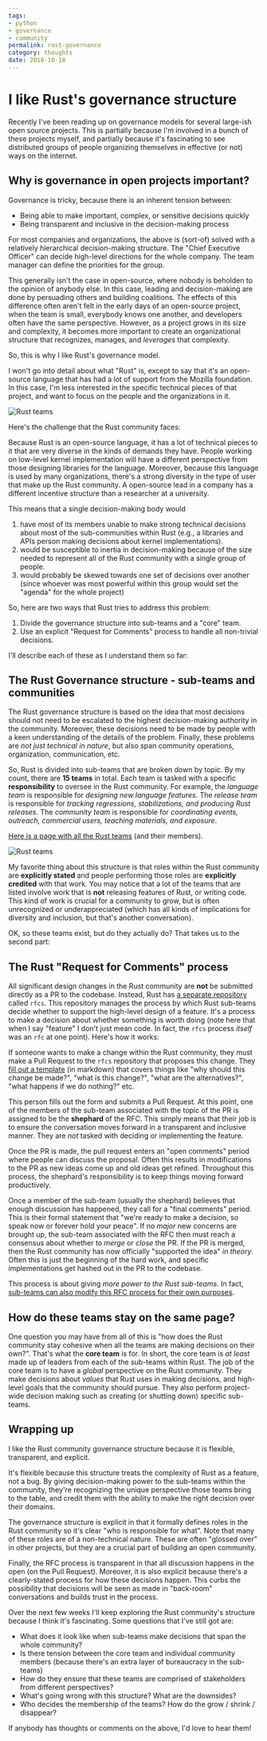 ```yaml
---
tags:
- python
- governance
- community
permalink: rust-governance
category: thoughts
date: 2018-10-18
---
```


# I like Rust's governance structure

Recently I've been reading up on governance models for several large-ish open
source projects. This is partially because I'm involved in a bunch of
these projects myself, and partially because it's fascinating to see distributed groups
of people organizing themselves in effective (or not) ways on the internet.

## Why is governance in open projects important?

Governance is tricky, because there is an inherent tension between:

* Being able to make important, complex, or sensitive decisions quickly
* Being transparent and inclusive in the decision-making process

For most companies and organizations, the above is (sort-of) solved with a relatively
hierarchical decision-making structure. The "Chief Executive Officer" can
decide high-level directions for the whole company. The team manager can
define the priorities for the group.

This generally isn't the case in open-source, where nobody is beholden to the
opinion of anybody else. In this case, leading and decision-making are done
by persuading others and building coalitions. The effects of this difference often
aren't felt in the early days of an open-source project, when the team is
small, everybody knows one another, and developers often have the same perspective.
However, as a project grows in its size and complexity, it becomes more important
to create an organizational structure that recognizes, manages, and *leverages* that complexity.

So, this is why I like Rust's governance model.

I won't go into detail about what "Rust" is, except to say that it's an open-source
language that has had a lot of support from the Mozilla foundation. In this case,
I'm less interested in the specific technical pieces of that project, and want
to focus on the people and the organizations in it.

![Rust teams](../../images/2018/2018-10-19-rust_logo.png)


Here's the challenge that the Rust community faces:

Because Rust is an open-source language, it has a lot of technical pieces to it that
are very diverse in the kinds of demands they have. People working on low-level kernel
implementation will have a different perspective from those designing libraries for
the language. Moreover, because this language is used by many organizations, there's
a strong diversity in the type of user that make up the Rust community. A open-source
lead in a company has a different incentive structure than a researcher at a university.

This means that a single decision-making body would

1. have most of its members unable
to make strong technical decisions about most of the sub-communities within Rust (e.g.,
a libraries and APIs person making decisions about kernel implementations).
2. would be susceptible to inertia in decision-making because of the size needed to represent
all of the Rust community with a single group of people.
3. would probably be skewed towards one set of decisions over another (since whoever was
   most powerful within this group would set the "agenda" for the whole project)

So, here are two ways that Rust tries to address this problem:

1. Divide the governance structure into sub-teams and a "core" team.
2. Use an explicit "Request for Comments" process to handle all non-trivial decisions.

I'll describe each of these as I understand them so far:

## The Rust Governance structure - sub-teams and communities

The Rust governance structure is based on the idea that most decisions should
not need to be escalated to the highest decision-making authority in the community.
Moreover, these decisions need to be made by people with a keen understanding of the
details of the problem. Finally, these problems are *not just technical in nature*, but
also span community operations, organization, communication, etc.

So, Rust is divided into sub-teams that are broken down by topic. By my count, there are
**15 teams** in total. Each team is tasked with a specific **responsibility** to
oversee in the Rust community. For example, the *language team* is responsible for
*designing new language features*. The *release team* is responsible for
*tracking regressions, stabilizations, and producing Rust releases*. The *community team*
is responsible for *coordinating events, outreach, commercial users, teaching materials, and exposure*.

[Here is a page with all the Rust teams](https://www.rust-lang.org/en-US/team.html) (and their
members).

![Rust teams](../../images/2018/2018-10-19-rust_teams.png)

My favorite thing about this structure is that roles within the Rust community are
**explicitly stated** and people performing those roles are **explicitly credited** with
that work. You may notice that a lot of the teams that are listed involve work that is
**not** releasing features of Rust, or writing code. This kind of work is crucial for a
community to grow, but is often unrecognized or underappreciated (which has all kinds of
implications for diversity and inclusion, but that's another conversation).

OK, so these teams exist, but do they actually do? That takes us to the second part:

## The Rust "Request for Comments" process

All significant design changes in the Rust community are **not** be submitted directly
as a PR to the codebase. Instead, Rust has [a separate repository](https://github.com/rust-lang/rfcs) called `rfcs`. This
repository manages the process by which Rust sub-teams decide whether to support the high-level
design of a feature. It's a process to make a decision about whether something is worth doing (note here that
when I say "feature" I don't just mean code. In fact, the `rfcs` process *itself* was
an `rfc` at one point). Here's how it works:

If someone wants to make a change within the Rust community, they must make a Pull Request
to the `rfcs` repository that proposes this change. They [fill out a template](https://github.com/rust-lang/rfcs/blob/master/0000-template.md) (in markdown)
that covers things like "why should this change be made?", "what is this change?", "what
are the alternatives?", "what happens if we do nothing?" etc.

This person fills out the form and submits a Pull Request. At this point, one of the members
of the sub-team associated with the topic of the PR is assigned to be the **shephard** of the RFC.
This simply means that their job is to ensure the conversation moves forward in a
transparent and inclusive manner. They are *not* tasked with deciding or implementing the feature.

Once the PR is made, the pull request enters an "open comments" period where people can
discuss the proposal. Often this results in modifications to the PR as new ideas come up
and old ideas get refined. Throughout this process, the shephard's responsibility is to keep
things moving forward productively.

Once a member of the sub-team (usually the shephard) believes that enough discussion has
happened, they call for a "final comments"
period. This is their formal statement that "we're ready to make a decision, so speak now or
forever hold your peace". If no *major* new concerns are brought up, the sub-team associated
with the RFC then must reach a consensus about whether to *merge* or *close* the PR. If the
PR is merged, then the Rust community has now officially "supported the idea" *in theory*. Often
this is just the beginning of the hard work, and specific implementations get hashed out in the
PR to the codebase.

This process is about giving *more power to the Rust sub-teams*. In fact,
[sub-teams can also modify this RFC process for their own purposes](https://github.com/rust-lang/rfcs#sub-team-specific-guidelines).

## How do these teams stay on the same page?

One question you may have from all of this is "how does the Rust community stay cohesive
when all the teams are making decisions on their own?". That's what the **core team** is
for. In short, the core team is *at least* made up of leaders from each of the sub-teams
within Rust. The job of the core team is to have a *global* perspective on the Rust
community. They make decisions about *values* that Rust uses in making decisions, and high-level goals that the community should pursue. They also perform project-wide decision making such
as creating (or shutting down) specific sub-teams.

## Wrapping up

I like the Rust community governance structure because it is flexible, transparent, and explicit.

It's flexible because this structure treats the complexity of Rust as a feature, not a bug.
By giving decision-making power to the sub-teams within the community, they're recognizing
the unique perspective those teams bring to the table, and credit them with the ability to
make the right decision over their domains.

The governance structure is explicit in that it formally defines roles in the Rust
community so it's clear "who is responsible for what". Note that many of these roles
are of a non-technical nature. These are often "glossed over" in other projects, but they
are a crucial part of building an open community.

Finally, the RFC process is transparent in that all discussion happens in the open (on the Pull Request).
Moreover, it is also explicit because there's a clearly-stated process for how these
decisions happen. This curbs the possibility that decisions will be seen as made in "back-room"
conversations and builds trust in the process.

Over the next few weeks I'll keep exploring the Rust community's structure because I think
it's fascinating. Some questions that I've still got are:

* What does it look like when sub-teams make decisions that span the whole community?
* Is there tension between the core team and individual community members (because there's
  an extra layer of bureaucracy in the sub-teams)
* How do they ensure that these teams are comprised of stakeholders from different perspectives?
* What's going wrong with this structure? What are the downsides?
* Who decides the membership of the teams? How do the grow / shrink / disappear?

If anybody has thoughts or comments on the above, I'd love to hear them!
